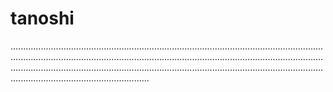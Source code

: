 # tanoshi
...........................................................................................................................................................................................................................................................................................................................................................................................................................................